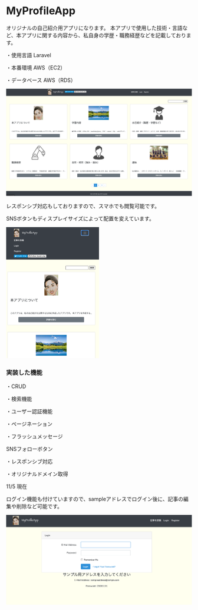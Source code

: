 # MyProfileApp

オリジナルの自己紹介用アプリになります。
本アプリで使用した技術・言語など、本アプリに関する内容から、私自身の学歴・職務経歴などを記載しております。

・使用言語
Laravel

・本番環境
AWS（EC2）

・データベース
AWS（RDS）


<img src="https://github.com/yuki-php/MyProfileApp/blob/main/public/images/toppage2.png">
<p>レスポンシブ対応もしておりますので、スマホでも閲覧可能です。</p>
<p>SNSボタンもディスプレイサイズによって配置を変えています。</p>
<img src="https://github.com/yuki-php/MyProfileApp/blob/main/public/images/responsive2.png" width=50% >

### 実装した機能
<p>・CRUD
<p>・検索機能
<p>・ユーザー認証機能
<p>・ページネーション
<p>・フラッシュメッセージ
<p>SNSフォローボタン
<p>・レスポンシブ対応
<p>・オリジナルドメイン取得

11/5 現在

<p>ログイン機能も付けていますので、sampleアドレスでログイン後に、記事の編集や削除など可能です。</p>
<img src="https://github.com/yuki-php/MyProfileApp/blob/main/public/images/sample-login.png"  >
